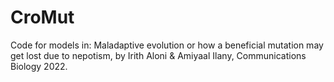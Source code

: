 # CroMut
Code for models in: 
Maladaptive evolution or how a beneficial mutation may get lost due to nepotism,
by Irith Aloni & Amiyaal Ilany,
Communications Biology 2022.

